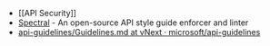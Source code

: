 - [[API Security]]
- [Spectral](https://stoplight.io/open-source/spectral) - An open-source API style guide enforcer and linter
- [api-guidelines/Guidelines.md at vNext · microsoft/api-guidelines](https://github.com/microsoft/api-guidelines/blob/vNext/Guidelines.md)